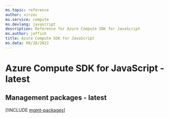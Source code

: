 ```yaml
---
ms.topic: reference
author: xirzec
ms.service: compute
ms.devlang: javascript
description: Reference for Azure Compute SDK for JavaScript
ms.author: jeffish
title: Azure Compute SDK for JavaScript
ms.data: 09/28/2022
---
```

# Azure Compute SDK for JavaScript - latest

## Management packages - latest
[!INCLUDE [mgmt-packages](compute-mgmt-index.md)]